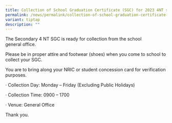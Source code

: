 ```yaml
---
title: Collection of School Graduation Certificate (SGC) for 2023 4NT students
permalink: /news/permalink/collection-of-school-graduation-certificate-sgc-for-2023-4nt-students/
variant: tiptap
description: ""
---
```

<p>The Secondary 4 NT&nbsp;SGC&nbsp;is ready for&nbsp;collection from the
school general&nbsp;office.</p>
<p>Please be in proper&nbsp;attire and footwear (shoes) when you come to
school to collect your&nbsp;SGC.&nbsp;</p>
<p>You are to&nbsp;bring along your NRIC or student concession card for verification
purposes.</p>
<p>· Collection Day: Monday – Friday (Excluding Public Holidays)</p>
<p>· Collection Time: 0900 – 1700</p>
<p>· Venue: General Office</p>
<p>Thank you.</p>